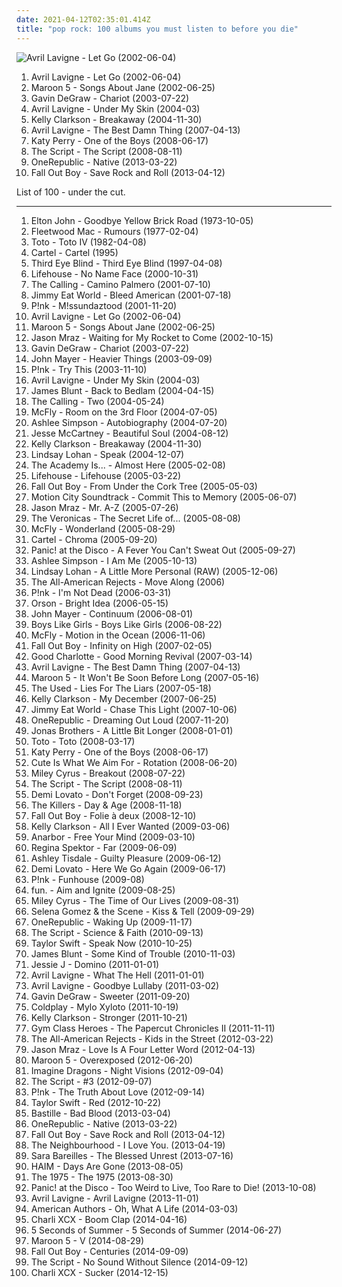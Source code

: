 ```yaml
---
date: 2021-04-12T02:35:01.414Z
title: "pop rock: 100 albums you must listen to before you die"
---
```

![Avril Lavigne - Let Go (2002-06-04)](http://coverartarchive.org/release/bd2fef46-f003-477f-bfb0-6b4de66cfcea/1855817166-500.jpg "Avril Lavigne - Let Go (2002-06-04)")
<ol class="albums">
<li data-cover="http://coverartarchive.org/release/bd2fef46-f003-477f-bfb0-6b4de66cfcea/1855817166-500.jpg" data-tags="pop rock" role="button">Avril Lavigne - Let Go (2002-06-04)</li>
<li data-cover="https://via.placeholder.com/450" data-tags="maroon 5, pop, rock, pop rock" role="button">Maroon 5 - Songs About Jane (2002-06-25)</li>
<li data-cover="http://coverartarchive.org/release/07d95118-de70-4ce2-9296-c0a919834e47/6247612410-500.jpg" data-tags="rock, pop rock" role="button">Gavin DeGraw - Chariot (2003-07-22)</li>
<li data-cover="http://coverartarchive.org/release/c983158c-6f18-4116-ab5f-3da41322641a/11216133596-500.jpg" data-tags="rock" role="button">Avril Lavigne - Under My Skin (2004-03)</li>
<li data-cover="http://coverartarchive.org/release/6342cca6-fdff-4c88-b876-02ae109195bf/18168439287-500.jpg" data-tags="pop" role="button">Kelly Clarkson - Breakaway (2004-11-30)</li>
<li data-cover="http://coverartarchive.org/release/bad76509-65b0-4c7e-b899-ff15567b41ad/10820254086-500.jpg" data-tags="pop rock" role="button">Avril Lavigne - The Best Damn Thing (2007-04-13)</li>
<li data-cover="http://coverartarchive.org/release/30625a5d-5ceb-4fb6-bb8c-ba82e279acdd/11290179354-500.jpg" data-tags="pop" role="button">Katy Perry - One of the Boys (2008-06-17)</li>
<li data-cover="http://coverartarchive.org/release/1df1d4e8-ef3c-3513-b982-845edd9c371b/6635580720-500.jpg" data-tags="pop rock" role="button">The Script - The Script (2008-08-11)</li>
<li data-cover="http://coverartarchive.org/release/f823905a-102e-471f-b6aa-3ff6f575986c/9697439439-500.jpg" data-tags="pop rock" role="button">OneRepublic - Native (2013-03-22)</li>
<li data-cover="http://coverartarchive.org/release/f6b77446-f07e-4768-bd34-f8baa90b9b4b/26624103376-500.jpg" data-tags="pop rock" role="button">Fall Out Boy - Save Rock and Roll (2013-04-12)</li>
</ol>
List of 100 - under the cut.
<!-- more -->

_________________

<ol class="albums">
<li data-cover="http://coverartarchive.org/release/8fd04967-5165-4b76-943d-4f03e53eae4b/2971807601-500.jpg" data-tags="70s, classic rock" role="button">
Elton John - Goodbye Yellow Brick Road (1973-10-05)
</li>
<li data-cover="http://coverartarchive.org/release/7ec069c0-4424-3169-8ed0-d5e2473e0e84/11444925358-500.jpg" data-tags="classic rock, 70s" role="button">
Fleetwood Mac - Rumours (1977-02-04)
</li>
<li data-cover="http://coverartarchive.org/release/c7c6a575-1d22-40d9-a112-bca069207eb6/14497556057-500.jpg" data-tags="80s, classic rock, soft rock" role="button">
Toto - Toto IV (1982-04-08)
</li>
<li data-cover="https://img.discogs.com/kfHVrEkCRDQZ8b-cejUETKyt-pM=/fit-in/600x594/filters:strip_icc():format(jpeg):mode_rgb():quality(90)/discogs-images/R-748997-1224492628.jpeg.jpg" data-tags="emo, pop punk" role="button">
Cartel - Cartel (1995)
</li>
<li data-cover="https://img.discogs.com/i81K-_1Sfz6SdPBzp9yI9KI3m8c=/fit-in/598x600/filters:strip_icc():format(jpeg):mode_rgb():quality(90)/discogs-images/R-1813262-1250820614.jpeg.jpg" data-tags="90s, rock, alternative, alternative rock" role="button">
Third Eye Blind - Third Eye Blind (1997-04-08)
</li>
<li data-cover="http://coverartarchive.org/release/bd00a78e-8cdb-4aef-a177-1ebd9a69b374/6623114975-500.jpg" data-tags="alternative rock, rock, alternative" role="button">
Lifehouse - No Name Face (2000-10-31)
</li>
<li data-cover="http://coverartarchive.org/release/ac2bebbe-07a6-40f5-85b1-48872975741d/4606563596-500.jpg" data-tags="rock" role="button">
The Calling - Camino Palmero (2001-07-10)
</li>
<li data-cover="http://coverartarchive.org/release/d475a4fe-ef67-4bc9-9eef-1f2150964c1d/5572153535-500.jpg" data-tags="alternative rock, rock, emo" role="button">
Jimmy Eat World - Bleed American (2001-07-18)
</li>
<li data-cover="http://coverartarchive.org/release/affb9073-3c21-3524-bc16-5497489ce059/1709609353-500.jpg" data-tags="pop" role="button">
P!nk - M!ssundaztood (2001-11-20)
</li>
<li data-cover="http://coverartarchive.org/release/bd2fef46-f003-477f-bfb0-6b4de66cfcea/1855817166-500.jpg" data-tags="pop rock" role="button">
Avril Lavigne - Let Go (2002-06-04)
</li>
<li data-cover="https://via.placeholder.com/450" data-tags="maroon 5, pop, rock, pop rock" role="button">
Maroon 5 - Songs About Jane (2002-06-25)
</li>
<li data-cover="http://coverartarchive.org/release/198b344c-7455-4a9e-b32b-6d06ce77c41f/6358368858-500.jpg" data-tags="singer-songwriter, jason mraz" role="button">
Jason Mraz - Waiting for My Rocket to Come (2002-10-15)
</li>
<li data-cover="http://coverartarchive.org/release/07d95118-de70-4ce2-9296-c0a919834e47/6247612410-500.jpg" data-tags="rock, pop rock" role="button">
Gavin DeGraw - Chariot (2003-07-22)
</li>
<li data-cover="http://coverartarchive.org/release/de5686c7-a301-476e-b4df-61f67f83824b/6621900880-500.jpg" data-tags="john mayer, rock" role="button">
John Mayer - Heavier Things (2003-09-09)
</li>
<li data-cover="https://img.discogs.com/NqwJEiO_HfjVselhkN1SbAaYDoY=/fit-in/350x350/filters:strip_icc():format(jpeg):mode_rgb():quality(90)/discogs-images/R-4545858-1368651640-6102.png.jpg" data-tags="rock, female vocalists, pop rock, p!nk" role="button">
P!nk - Try This (2003-11-10)
</li>
<li data-cover="http://coverartarchive.org/release/c983158c-6f18-4116-ab5f-3da41322641a/11216133596-500.jpg" data-tags="rock" role="button">
Avril Lavigne - Under My Skin (2004-03)
</li>
<li data-cover="http://coverartarchive.org/release/f4cde382-f2c4-40e2-944a-8a01a97990be/5656611590-500.jpg" data-tags="james blunt, pop" role="button">
James Blunt - Back to Bedlam (2004-04-15)
</li>
<li data-cover="http://coverartarchive.org/release/1c44f484-d4de-348a-9df9-06de6e6d2c2b/5679624370-500.jpg" data-tags="rock, alternative, alternative rock, pop rock" role="button">
The Calling - Two (2004-05-24)
</li>
<li data-cover="https://via.placeholder.com/450" data-tags="pop, pop rock, male vocalists" role="button">
McFly - Room on the 3rd Floor (2004-07-05)
</li>
<li data-cover="https://via.placeholder.com/450" data-tags="pop, pop rock" role="button">
Ashlee Simpson - Autobiography (2004-07-20)
</li>
<li data-cover="https://img.discogs.com/gmSU-H2dlnvVDDgIqwlCvGqEFbI=/fit-in/225x225/filters:strip_icc():format(jpeg):mode_rgb():quality(90)/discogs-images/R-3175770-1372485946-6771.jpeg.jpg" data-tags="pop, beautiful soul" role="button">
Jesse McCartney - Beautiful Soul (2004-08-12)
</li>
<li data-cover="http://coverartarchive.org/release/6342cca6-fdff-4c88-b876-02ae109195bf/18168439287-500.jpg" data-tags="pop" role="button">
Kelly Clarkson - Breakaway (2004-11-30)
</li>
<li data-cover="http://coverartarchive.org/release/e79e742e-49c6-4f11-964e-ed89212c9736/28281473613-500.jpg" data-tags="emo, pop" role="button">
Lindsay Lohan - Speak (2004-12-07)
</li>
<li data-cover="https://via.placeholder.com/450" data-tags="pop punk, emo" role="button">
The Academy Is... - Almost Here (2005-02-08)
</li>
<li data-cover="http://coverartarchive.org/release/ce40f247-a7aa-4784-b18d-35371df6e020/6596843046-500.jpg" data-tags="alternative rock, rock, alternative" role="button">
Lifehouse - Lifehouse (2005-03-22)
</li>
<li data-cover="http://coverartarchive.org/release/876e5c90-4dfa-3b2c-aa9e-37c8c94a23b8/1236750855-500.jpg" data-tags="rock, pop punk" role="button">
Fall Out Boy - From Under the Cork Tree (2005-05-03)
</li>
<li data-cover="http://coverartarchive.org/release/b385a012-e088-426d-980b-acdf114ef775/10187762153-500.jpg" data-tags="pop punk" role="button">
Motion City Soundtrack - Commit This to Memory (2005-06-07)
</li>
<li data-cover="http://coverartarchive.org/release/2659751f-9da5-4425-b070-457d8cf16567/6169026137-500.jpg" data-tags="pop, singer-songwriter" role="button">
Jason Mraz - Mr. A-Z (2005-07-26)
</li>
<li data-cover="http://coverartarchive.org/release/8fde8d7d-3f56-3d6e-8025-c8e9e5e76038/14903323808-500.jpg" data-tags="pop, pop punk, the veronicas" role="button">
The Veronicas - The Secret Life of... (2005-08-08)
</li>
<li data-cover="http://coverartarchive.org/release/62092003-2619-41a4-9795-e77c0625dc03/28025749897-500.jpg" data-tags="pop rock, mcfly, pop, rock" role="button">
McFly - Wonderland (2005-08-29)
</li>
<li data-cover="http://coverartarchive.org/release/760bd43c-0bf3-43a4-8d1f-5995cb340481/11042148072-500.jpg" data-tags="pop punk, cartel" role="button">
Cartel - Chroma (2005-09-20)
</li>
<li data-cover="https://via.placeholder.com/450" data-tags="emo, rock" role="button">
Panic! at the Disco - A Fever You Can't Sweat Out (2005-09-27)
</li>
<li data-cover="http://coverartarchive.org/release/3ce5441e-ea49-4ba3-879b-faff3b547d2b/11183169551-500.jpg" data-tags="pop, pop rock" role="button">
Ashlee Simpson - I Am Me (2005-10-13)
</li>
<li data-cover="http://coverartarchive.org/release/d05c7c9a-a636-4b12-ac6b-c1de3a56bc65/4699933186-500.jpg" data-tags="pop, rock" role="button">
Lindsay Lohan - A Little More Personal (RAW) (2005-12-06)
</li>
<li data-cover="https://img.discogs.com/p1nLSTQQFffBdpkUic-TdeeMeTc=/fit-in/500x500/filters:strip_icc():format(jpeg):mode_rgb():quality(90)/discogs-images/R-509394-1224138179.jpeg.jpg" data-tags="rock, pop punk, alternative rock" role="button">
The All-American Rejects - Move Along (2006)
</li>
<li data-cover="https://via.placeholder.com/450" data-tags="pop" role="button">
P!nk - I'm Not Dead (2006-03-31)
</li>
<li data-cover="https://img.discogs.com/ZIJQDPnunFWSsXjP8IL6sBGTnGE=/fit-in/500x488/filters:strip_icc():format(jpeg):mode_rgb():quality(90)/discogs-images/R-730503-1290979096.jpeg.jpg" data-tags="rock" role="button">
Orson - Bright Idea (2006-05-15)
</li>
<li data-cover="http://coverartarchive.org/release/8aa81e40-71f1-4a39-a631-cb06703348d4/3717995933-500.jpg" data-tags="blues, john mayer" role="button">
John Mayer - Continuum (2006-08-01)
</li>
<li data-cover="http://coverartarchive.org/release/61710908-1bb8-4fd9-99b0-f9e0ad6f7d7f/9587442144-500.jpg" data-tags="pop punk" role="button">
Boys Like Girls - Boys Like Girls (2006-08-22)
</li>
<li data-cover="http://coverartarchive.org/release/67db7446-023c-482c-881d-90501a6637a1/28025724057-500.jpg" data-tags="mcfly, pop rock, rock" role="button">
McFly - Motion in the Ocean (2006-11-06)
</li>
<li data-cover="http://coverartarchive.org/release/10b70cf6-7880-4699-a936-a288e5ceedf9/6988662741-500.jpg" data-tags="pop punk, rock" role="button">
Fall Out Boy - Infinity on High (2007-02-05)
</li>
<li data-cover="http://coverartarchive.org/release/a890e9a6-90cf-4665-8928-2123f792355f/2960964314-500.jpg" data-tags="rock, pop punk" role="button">
Good Charlotte - Good Morning Revival (2007-03-14)
</li>
<li data-cover="http://coverartarchive.org/release/bad76509-65b0-4c7e-b899-ff15567b41ad/10820254086-500.jpg" data-tags="pop rock" role="button">
Avril Lavigne - The Best Damn Thing (2007-04-13)
</li>
<li data-cover="http://coverartarchive.org/release/b3de7a77-8de8-44f2-9830-a757d87ccf46/6488476227-500.jpg" data-tags="pop, maroon 5, rock" role="button">
Maroon 5 - It Won't Be Soon Before Long (2007-05-16)
</li>
<li data-cover="https://img.discogs.com/2jyn23qRwU6ZsjD4vDvjOMC6-OE=/fit-in/574x668/filters:strip_icc():format(jpeg):mode_rgb():quality(90)/discogs-images/R-4773448-1541353611-8676.jpeg.jpg" data-tags="alternative, rock" role="button">
The Used - Lies For The Liars (2007-05-18)
</li>
<li data-cover="http://coverartarchive.org/release/3a386125-77d2-4f40-8533-b9fb7bcf9717/9805970120-500.jpg" data-tags="pop, rock, pop rock" role="button">
Kelly Clarkson - My December (2007-06-25)
</li>
<li data-cover="http://coverartarchive.org/release/7b0ee432-c50a-4e60-a9b0-88113c6879e1/22589899323-500.jpg" data-tags="rock, alternative, alternative rock, emo" role="button">
Jimmy Eat World - Chase This Light (2007-10-06)
</li>
<li data-cover="http://coverartarchive.org/release/04e20dc5-cd0c-4315-9994-33d9856de5c6/14073861785-500.jpg" data-tags="alternative rock" role="button">
OneRepublic - Dreaming Out Loud (2007-11-20)
</li>
<li data-cover="https://via.placeholder.com/450" data-tags="jonas brothers, pop rock" role="button">
Jonas Brothers - A Little Bit Longer (2008-01-01)
</li>
<li data-cover="http://coverartarchive.org/release/45038c35-32de-4256-b41b-c2a20cac826f/13758380977-500.jpg" data-tags="rock" role="button">
Toto - Toto (2008-03-17)
</li>
<li data-cover="http://coverartarchive.org/release/30625a5d-5ceb-4fb6-bb8c-ba82e279acdd/11290179354-500.jpg" data-tags="pop" role="button">
Katy Perry - One of the Boys (2008-06-17)
</li>
<li data-cover="https://via.placeholder.com/450" data-tags="pop rock, neon pop, less than 40 minutes" role="button">
Cute Is What We Aim For - Rotation (2008-06-20)
</li>
<li data-cover="http://coverartarchive.org/release/6ec46b5f-5b21-41f5-8200-aaf3b0f8c637/22455634056-500.jpg" data-tags="pop, miley cyrus" role="button">
Miley Cyrus - Breakout (2008-07-22)
</li>
<li data-cover="http://coverartarchive.org/release/1df1d4e8-ef3c-3513-b982-845edd9c371b/6635580720-500.jpg" data-tags="pop rock" role="button">
The Script - The Script (2008-08-11)
</li>
<li data-cover="http://coverartarchive.org/release/82f35278-fef9-4543-919f-838dd8b5ab35/14358628966-500.jpg" data-tags="pop rock, pop, demi lovato" role="button">
Demi Lovato - Don't Forget (2008-09-23)
</li>
<li data-cover="http://coverartarchive.org/release/b459cd86-0392-4166-a5d6-0dfa505976df/2584590181-500.jpg" data-tags="indie, indie rock, rock" role="button">
The Killers - Day & Age (2008-11-18)
</li>
<li data-cover="http://coverartarchive.org/release/936b81b8-d02c-4241-a1c2-a4391a5a49d7/1612708292-500.jpg" data-tags="pop punk" role="button">
Fall Out Boy - Folie à deux (2008-12-10)
</li>
<li data-cover="http://coverartarchive.org/release/17813ea6-83e3-3eb8-949f-d6a4f1fb157d/3102241606-500.jpg" data-tags="pop, pop rock" role="button">
Kelly Clarkson - All I Ever Wanted (2009-03-06)
</li>
<li data-cover="http://coverartarchive.org/release/b9b36ee2-1f4f-4d01-ab6d-9ed975189ac9/21455987147-500.jpg" data-tags="alternative rock, pop rock, pop punk, russian roulette, j adore, ripped, posted to half, no cure1, red city pt2, from dreams to life, no cure, definition of fantabulous, you cant illustrate while you suffocate, for everything youve done, enjoy your stay isaac, no cure band" role="button">
Anarbor - Free Your Mind (2009-03-10)
</li>
<li data-cover="http://coverartarchive.org/release/8de3f2da-225f-49de-bb40-7a58e3bb0518/3715735677-500.jpg" data-tags="pop, piano, anti-folk, indie, alternative, indie pop, indie rock, 00s" role="button">
Regina Spektor - Far (2009-06-09)
</li>
<li data-cover="http://coverartarchive.org/release/dfad6e2d-5ab5-4376-bb1c-7894b8f7f624/11211509245-500.jpg" data-tags="pop, ashley tisdale" role="button">
Ashley Tisdale - Guilty Pleasure (2009-06-12)
</li>
<li data-cover="http://coverartarchive.org/release/30e94c65-d564-4f6f-b404-3ff39b5e609c/14358982805-500.jpg" data-tags="pop, pop rock, demi lovato" role="button">
Demi Lovato - Here We Go Again (2009-06-17)
</li>
<li data-cover="https://via.placeholder.com/450" data-tags="pop" role="button">
P!nk - Funhouse (2009-08)
</li>
<li data-cover="https://img.discogs.com/Xvt0O3nea3m5UxRftZdasQolCx0=/fit-in/600x600/filters:strip_icc():format(jpeg):mode_rgb():quality(90)/discogs-images/R-58972-1307997369.jpeg.jpg" data-tags="indie pop" role="button">
fun. - Aim and Ignite (2009-08-25)
</li>
<li data-cover="http://coverartarchive.org/release/2b72990f-0c8d-4687-a33f-4a329672f85a/17667139144-500.jpg" data-tags="pop, miley cyrus" role="button">
Miley Cyrus - The Time of Our Lives (2009-08-31)
</li>
<li data-cover="http://coverartarchive.org/release/97047c74-2d3f-4d98-ae4c-ed2221b04578/21387500478-500.jpg" data-tags="pop, selena gomez" role="button">
Selena Gomez & the Scene - Kiss & Tell (2009-09-29)
</li>
<li data-cover="http://coverartarchive.org/release/a67bd872-40e5-43b0-869c-c2377f992e17/6617681535-500.jpg" data-tags="rock, alternative rock" role="button">
OneRepublic - Waking Up (2009-11-17)
</li>
<li data-cover="http://coverartarchive.org/release/18e4ebe7-8117-4013-9e1d-6c4bfd9e04c4/6682031158-500.jpg" data-tags="the script" role="button">
The Script - Science & Faith (2010-09-13)
</li>
<li data-cover="https://img.discogs.com/scURdDHnJxXGhNe3S0C141A8zYQ=/fit-in/310x240/filters:strip_icc():format(jpeg):mode_rgb():quality(90)/discogs-images/R-3774986-1343921934-2320.jpeg.jpg" data-tags="country" role="button">
Taylor Swift - Speak Now (2010-10-25)
</li>
<li data-cover="http://coverartarchive.org/release/9b1c0003-7de6-4620-ab57-cf6cd03bb269/7533919648-500.jpg" data-tags="pop, singer-songwriter, james blunt" role="button">
James Blunt - Some Kind of Trouble (2010-11-03)
</li>
<li data-cover="https://img.discogs.com/0CtNv-CkWzbIf-mjvX-enIBKBto=/fit-in/313x347/filters:strip_icc():format(jpeg):mode_rgb():quality(90)/discogs-images/R-6930395-1429761871-5094.jpeg.jpg" data-tags="pop, pop rock, gi, yo" role="button">
Jessie J - Domino (2011-01-01)
</li>
<li data-cover="http://coverartarchive.org/release/76cbcc56-63ca-49a5-acae-e51dbdffc21a/12051865740-500.jpg" data-tags="pop rock, rock, female vocalists" role="button">
Avril Lavigne - What The Hell (2011-01-01)
</li>
<li data-cover="http://coverartarchive.org/release/5de593ea-432e-4cec-addc-2a3ec28079ad/1708845679-500.jpg" data-tags="pop rock" role="button">
Avril Lavigne - Goodbye Lullaby (2011-03-02)
</li>
<li data-cover="http://coverartarchive.org/release/0b826444-d72d-42b3-b61d-ce116f57a7fe/6567572038-500.jpg" data-tags="pop, pop rock, 10s, alternative" role="button">
Gavin DeGraw - Sweeter (2011-09-20)
</li>
<li data-cover="http://coverartarchive.org/release/0f26e8f3-b85c-457e-8893-5cd1edaa19a2/11469180351-500.jpg" data-tags="rock, alternative, britpop" role="button">
Coldplay - Mylo Xyloto (2011-10-19)
</li>
<li data-cover="http://coverartarchive.org/release/ae13c2c9-0d87-4653-9cc3-379a9602714a/10152453902-500.jpg" data-tags="pop rock" role="button">
Kelly Clarkson - Stronger (2011-10-21)
</li>
<li data-cover="http://coverartarchive.org/release/b9bef082-4d1e-454b-9347-d12e7137d3d7/20285352835-500.jpg" data-tags="hip-hop, pop, pop rock, alternative hip hop, hhjjj" role="button">
Gym Class Heroes - The Papercut Chronicles II (2011-11-11)
</li>
<li data-cover="https://img.discogs.com/_ji_ALDRRrKt7YKTYs2Es0CBj9Q=/fit-in/520x264/filters:strip_icc():format(jpeg):mode_rgb():quality(90)/discogs-images/R-3784599-1344284990-4609.jpeg.jpg" data-tags="pop rock, pop" role="button">
The All-American Rejects - Kids in the Street (2012-03-22)
</li>
<li data-cover="http://coverartarchive.org/release/94fdd9eb-5394-4ca0-b12f-c4aff9660707/871610070-500.jpg" data-tags="alternative rock" role="button">
Jason Mraz - Love Is A Four Letter Word (2012-04-13)
</li>
<li data-cover="http://coverartarchive.org/release/ff633079-f4de-4d2f-83ea-24e0d5d3f411/3212315956-500.jpg" data-tags="pop" role="button">
Maroon 5 - Overexposed (2012-06-20)
</li>
<li data-cover="http://coverartarchive.org/release/e7bf831c-fff2-4758-a026-4432fd957bd3/6796107819-500.jpg" data-tags="indie rock, alternative, alternative rock" role="button">
Imagine Dragons - Night Visions (2012-09-04)
</li>
<li data-cover="http://coverartarchive.org/release/8d3da9c4-17db-480a-85c1-17ee27823fcb/2019375455-500.jpg" data-tags="pop, pop rock" role="button">
The Script - #3 (2012-09-07)
</li>
<li data-cover="http://coverartarchive.org/release/743972ad-fd14-4588-9acc-d4660410c9b9/8033030587-500.jpg" data-tags="pop, pop rock" role="button">
P!nk - The Truth About Love (2012-09-14)
</li>
<li data-cover="http://coverartarchive.org/release/90d96ad7-ca44-41f2-bc47-cbc9c762be3b/2432027661-500.jpg" data-tags="pop, country" role="button">
Taylor Swift - Red (2012-10-22)
</li>
<li data-cover="http://coverartarchive.org/release/99d80ba7-516e-4058-8c01-ab04e4ccca4b/11232970334-500.jpg" data-tags="british, rock, indietronica" role="button">
Bastille - Bad Blood (2013-03-04)
</li>
<li data-cover="http://coverartarchive.org/release/f823905a-102e-471f-b6aa-3ff6f575986c/9697439439-500.jpg" data-tags="pop rock" role="button">
OneRepublic - Native (2013-03-22)
</li>
<li data-cover="http://coverartarchive.org/release/f6b77446-f07e-4768-bd34-f8baa90b9b4b/26624103376-500.jpg" data-tags="pop rock" role="button">
Fall Out Boy - Save Rock and Roll (2013-04-12)
</li>
<li data-cover="http://coverartarchive.org/release/74d2a13d-6b16-4e6d-9a3a-3c56b569741a/16339583300-500.jpg" data-tags="indie pop, alternative rock, indie rock" role="button">
The Neighbourhood - I Love You. (2013-04-19)
</li>
<li data-cover="http://coverartarchive.org/release/e12e1b16-7ecf-47e7-aa9e-9f4443108162/4644075624-500.jpg" data-tags="pop" role="button">
Sara Bareilles - The Blessed Unrest (2013-07-16)
</li>
<li data-cover="http://coverartarchive.org/release/bd851d19-d7dc-469a-9726-febb251a50f1/5165325162-500.jpg" data-tags="indie rock, female vocalists, indie pop, soft rock" role="button">
HAIM - Days Are Gone (2013-08-05)
</li>
<li data-cover="http://coverartarchive.org/release/ac2b87af-2774-4575-a72a-db31c8865264/5068034405-500.jpg" data-tags="indie rock, indie pop" role="button">
The 1975 - The 1975 (2013-08-30)
</li>
<li data-cover="https://via.placeholder.com/450" data-tags="alternative" role="button">
Panic! at the Disco - Too Weird to Live, Too Rare to Die! (2013-10-08)
</li>
<li data-cover="http://coverartarchive.org/release/6585b0ce-3570-413f-be0f-385d2caae101/5250767763-500.jpg" data-tags="pop rock, rock" role="button">
Avril Lavigne - Avril Lavigne (2013-11-01)
</li>
<li data-cover="http://coverartarchive.org/release/52562880-9c37-4164-bde1-09db1596316e/7565087066-500.jpg" data-tags="alternative" role="button">
American Authors - Oh, What A Life (2014-03-03)
</li>
<li data-cover="http://coverartarchive.org/release/1d2479b8-43af-41b1-a1ed-bb3fca2dfcaa/7789535178-500.jpg" data-tags="pop, british, pop rock, synthpop, groovy, boom clap" role="button">
Charli XCX - Boom Clap (2014-04-16)
</li>
<li data-cover="http://coverartarchive.org/release/bbe50630-ccc2-49fb-9b27-4acc46486e29/7688648143-500.jpg" data-tags="pop rock" role="button">
5 Seconds of Summer - 5 Seconds of Summer (2014-06-27)
</li>
<li data-cover="http://coverartarchive.org/release/e8fe33d4-31a6-4394-941c-45fac8834322/8544237713-500.jpg" data-tags="pop, pop rock" role="button">
Maroon 5 - V (2014-08-29)
</li>
<li data-cover="http://coverartarchive.org/release/7e06809c-5677-45ad-95c6-92f95503aa11/8236940745-500.jpg" data-tags="pop, pop rock,  pop rock,  male vocalists,  emo,  emo pop" role="button">
Fall Out Boy - Centuries (2014-09-09)
</li>
<li data-cover="http://coverartarchive.org/release/e5f65789-2b01-4a8c-adde-eae7602bd38c/8376081336-500.jpg" data-tags="pop, pop rock, epic, bad albums" role="button">
The Script - No Sound Without Silence (2014-09-12)
</li>
<li data-cover="http://coverartarchive.org/release/b0ea48e1-5b5f-4b7b-8e3e-c6d7fb2abe43/9140712849-500.jpg" data-tags="pop, pop punk" role="button">
Charli XCX - Sucker (2014-12-15)
</li>
</ol>